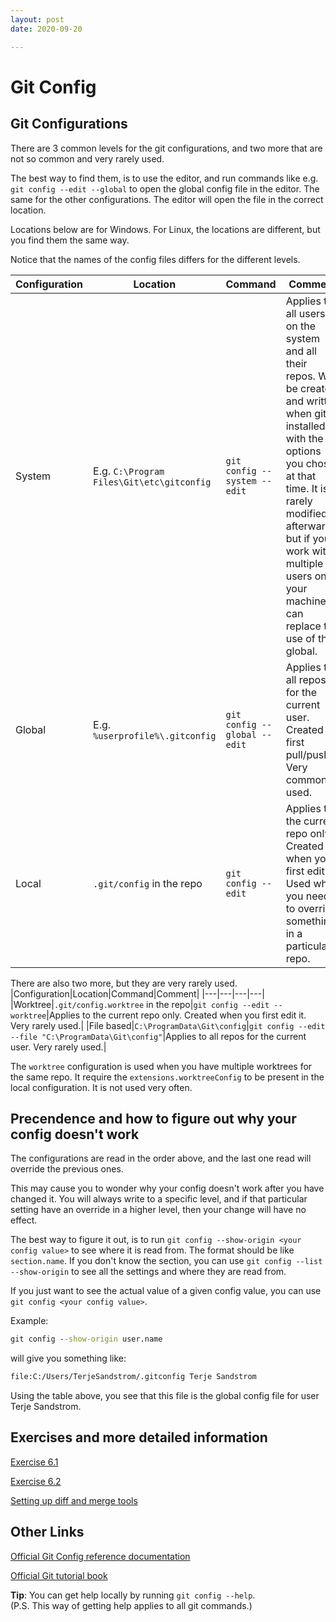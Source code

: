 ```yaml
---
layout: post
date: 2020-09-20

---
```




# Git Config

## Git Configurations

There are 3 common levels for the git configurations, and two more that are not so common and very rarely used.

The best way to find them, is to use the editor, and run commands like e.g. `git config --edit --global` to open the global config file in the editor. The same for the other configurations.  The editor will open the file in the correct location.

Locations below are for Windows.  For Linux, the locations are different, but you find them the same way.

Notice that the names of the config files differs for the different levels.

|Configuration|Location|Command|Comment|
|---|---|---|---|
|System|E.g. `C:\Program Files\Git\etc\gitconfig`|`git config --system --edit`|Applies to all users on the system and all their repos. Will be created and written when git is installed with the options you chose at that time. It is rarely modified afterwards, but if you work with multiple users on your machine, it can replace the use of the global.|
|Global|E.g. `%userprofile%\.gitconfig`|`git config --global --edit`|Applies to all repos for the current user. Created at first pull/push. Very commonly used.|
|Local|`.git/config` in the repo|`git config --edit`|Applies to the current repo only. Created when you first edit it. Used when you need to override something in a particular repo.|

There are also two more, but they are very rarely used.
|Configuration|Location|Command|Comment|
|---|---|---|---|
|Worktree|`.git/config.worktree` in the repo|`git config --edit --worktree`|Applies to the current repo only. Created when you first edit it. Very rarely used.|
|File based|`C:\ProgramData\Git\config`|`git config --edit --file "C:\ProgramData\Git\config"`|Applies to all repos for the current user. Very rarely used.|

The `worktree` configuration is used when you have multiple worktrees for the same repo. It require the `extensions.worktreeConfig` to be present in the local configuration. It is not used very often.

## Precendence and how to figure out why your config doesn't work

The configurations are read in the order above, and the last one read will override the previous ones.

This may cause you to wonder why your config doesn't work after you have changed it.  You will always write to a specific level, and if that particular setting have an override in a higher level, then your change will have no effect.  

The best way to figure it out, is to run `git config --show-origin <your config value>` to see where it is read from. The format should be like `section.name`.  If you don't know the section, you can use `git config --list --show-origin` to see all the settings and where they are read from.

If you just want to see the actual value of a given config value, you can use `git config <your config value>`.

Example:

```cmd
git config --show-origin user.name 
```

will give you something like:

```cmd
file:C:/Users/TerjeSandstrom/.gitconfig Terje Sandstrom
```

Using the table above, you see that this file is the global config file for user Terje Sandstrom.

## Exercises and more detailed information

[Exercise 6.1](https://github.com/OsirisTerje/osiristerje.github.io/blob/master/Git/Course/Exercises/Exercise-6.1.md)

[Exercise 6.2](https://github.com/OsirisTerje/osiristerje.github.io/blob/master/Git/Course/Exercises/Exercise-6.2.md)

[Setting up diff and merge tools](https://github.com/OsirisTerje/osiristerje.github.io/blob/master/Git/Course/DeepDives/Section6/DiffMergeTools.md)



## Other Links

[Official Git Config reference documentation](https://git-scm.com/docs/git-config)

[Official Git tutorial book](https://git-scm.com/book/en/v2/Customizing-Git-Git-Configuration)

**Tip**:  You can get help locally by running `git config --help`.  
(P.S. This way of getting help applies to all git commands.)